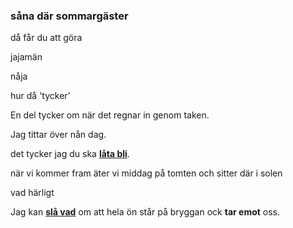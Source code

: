 ### såna där sommargäster

då får du att göra

jajamän

nåja

hur då 'tycker'

En del tycker om när det regnar in genom taken.

Jag tittar över nån dag.

det tycker jag du ska **[låta bli](https://sv.wiktionary.org/wiki/l%C3%A5ta_bli)**.

när vi kommer fram äter vi middag på tomten och sitter där i solen

vad härligt

Jag kan [**slå vad**](https://sv.wiktionary.org/wiki/sl%C3%A5_vad#Verb) om att hela ön står på bryggan ock **tar emot** oss.

<!--stackedit_data:
eyJoaXN0b3J5IjpbNjUzMjczMzcwLDEzNTU3NTg4NzQsNTY3Mj
cxMTgsMTU0MDEwMzYxNCw0ODczNjEyODgsLTY2ODk3NjYxNCwx
NTYyNjM1MDk4LC0xNzgwNTU2OTE3LDE5OTg3MDk0MDEsLTg4NT
UxNjM3NF19
-->